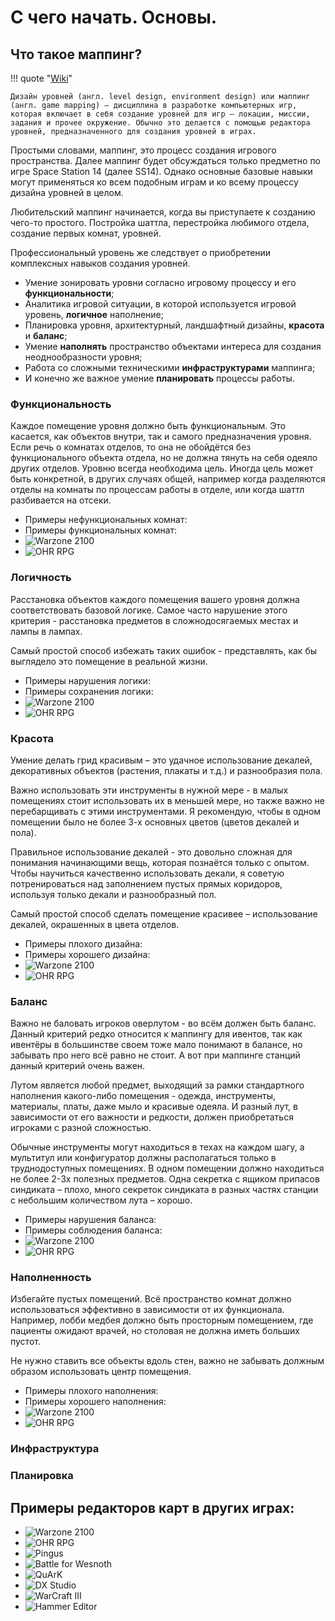 # С чего начать. Основы.

## Что такое маппинг? 

!!! quote "[Wiki](https://ru.wikipedia.org/wiki/%D0%94%D0%B8%D0%B7%D0%B0%D0%B9%D0%BD_%D1%83%D1%80%D0%BE%D0%B2%D0%BD%D0%B5%D0%B9)"

    Дизайн уровней (англ. level design, environment design) или маппинг (англ. game mapping) — дисциплина в разработке компьютерных игр, которая включает в себя создание уровней для игр — локации, миссии, задания и прочее окружение. Обычно это делается с помощью редактора уровней, предназначенного для создания уровней в играх.

Простыми словами, маппинг, это процесс создания игрового пространства. Далее маппинг будет обсуждаться только предметно по игре Space Station 14 (далее SS14). Однако основные базовые навыки могут применяться ко всем подобным играм и ко всему процессу дизайна уровней в целом.

Любительский маппинг начинается, когда вы приступаете к созданию чего-то простого. Постройка шаттла, перестройка любимого отдела, создание первых комнат, уровней. 

Профессиональный уровень же следствует о приобретении комплексных навыков создания уровней. 

* Умение зонировать уровни согласно игровому процессу и его **функциональности**;
* Аналитика игровой ситуации, в которой используется игровой уровень, **логичное** наполнение;
* Планировка уровня, архитектурный, ландшафтный дизайны, **красота** и **баланс**;
* Умение **наполнять** пространство объектами интереса для создания неоднообразности уровня;
* Работа со сложными техническими **инфраструктурами** маппинга;
* И конечно же важное умение **планировать** процессы работы.

### Функциональность

Каждое помещение уровня должно быть функциональным. Это касается, как объектов внутри, так и самого предназначения уровня. Если речь о комнатах отделов, то она не обойдётся без функционального объекта отдела, но не должна тянуть на себя одеяло других отделов. Уровню всегда необходима цель. Иногда цель может быть конкретной, в других случаях общей, например когда разделяются отделы на комнаты по процессам работы в отделе, или когда шаттл разбивается на отсеки.

<div class="grid cards" markdown>

- Примеры нефункциональных комнат:
- Примеры функциональных комнат:
- ![Warzone 2100](https://upload.wikimedia.org/wikipedia/commons/7/75/Warzone_2100_-_EditWorld_-_2.jpg)
- ![OHR RPG](https://upload.wikimedia.org/wikipedia/commons/8/81/OHRRPGCEScreenShot.png)

</div>

### Логичность

Расстановка объектов каждого помещения вашего уровня должна соответствовать базовой логике. Самое часто нарушение этого критерия - расстановка предметов в сложнодосягаемых местах и лампы в лампах.

Самый простой способ избежать таких ошибок - представлять, как бы выглядело это помещение в реальной жизни.

<div class="grid cards" markdown>

- Примеры нарушения логики:
- Примеры сохранения логики:
- ![Warzone 2100](https://upload.wikimedia.org/wikipedia/commons/7/75/Warzone_2100_-_EditWorld_-_2.jpg)
- ![OHR RPG](https://upload.wikimedia.org/wikipedia/commons/8/81/OHRRPGCEScreenShot.png)

</div>

### Красота

Умение делать грид красивым – это удачное использование декалей, декоративных объектов (растения, плакаты и т.д.) и разнообразия пола.

Важно использовать эти инструменты в нужной мере - в малых помещениях стоит использовать их в меньшей мере, но также важно не перебарщивать с этими инструментами. Я рекомендую, чтобы в одном помещении было не более 3-х основных цветов (цветов декалей и пола).

Правильное использование декалей - это довольно сложная для понимания начинающими вещь, которая познаётся только с опытом. Чтобы научиться качественно использовать декали, я советую потренироваться над заполнением пустых прямых коридоров, используя только декали и разнообразный пол.

Самый простой способ сделать помещение красивее – использование декалей, окрашенных в цвета отделов.

<div class="grid cards" markdown>

- Примеры плохого дизайна:
- Примеры хорошего дизайна:
- ![Warzone 2100](https://upload.wikimedia.org/wikipedia/commons/7/75/Warzone_2100_-_EditWorld_-_2.jpg)
- ![OHR RPG](https://upload.wikimedia.org/wikipedia/commons/8/81/OHRRPGCEScreenShot.png)

</div>

### Баланс

Важно не баловать игроков оверлутом - во всём должен быть баланс. Данный критерий редко относится к маппингу для ивентов, так как ивентёры в большинстве своем тоже мало понимают в балансе, но забывать про него всё равно не стоит. А вот при маппинге станций данный критерий очень важен.

Лутом является любой предмет, выходящий за рамки стандартного наполнения какого-либо помещения - одежда, инструменты, материалы, платы, даже мыло и красивые одеяла. И разный лут, в зависимости от его важности и редкости, должен приобретаться игроками с разной сложностью. 

Обычные инструменты могут находиться в техах на каждом шагу, а мультитул или конфигуратор должны располагаться только в труднодоступных помещениях. В одном помещении должно находиться не более 2-3х полезных предметов. Одна секретка с ящиком припасов синдиката – плохо, много секреток синдиката в разных частях станции с небольшим количеством лута – хорошо.

<div class="grid cards" markdown>

- Примеры нарушения баланса:
- Примеры соблюдения баланса:
- ![Warzone 2100](https://upload.wikimedia.org/wikipedia/commons/7/75/Warzone_2100_-_EditWorld_-_2.jpg)
- ![OHR RPG](https://upload.wikimedia.org/wikipedia/commons/8/81/OHRRPGCEScreenShot.png)

</div>

### Наполненность

Избегайте пустых помещений. Всё пространство комнат должно использоваться эффективно в зависимости от их функционала. Например, лобби медбея должно быть просторным помещением, где пациенты ожидают врачей, но столовая не должна иметь больших пустот.

Не нужно ставить все объекты вдоль стен, важно не забывать должным образом использовать центр помещения.

<div class="grid cards" markdown>

- Примеры плохого наполнения:
- Примеры хорошего наполнения:
- ![Warzone 2100](https://upload.wikimedia.org/wikipedia/commons/7/75/Warzone_2100_-_EditWorld_-_2.jpg)
- ![OHR RPG](https://upload.wikimedia.org/wikipedia/commons/8/81/OHRRPGCEScreenShot.png)

</div>

### Инфраструктура



### Планировка




## Примеры редакторов карт в других играх:

<div class="grid cards" markdown>

- ![Warzone 2100](https://upload.wikimedia.org/wikipedia/commons/7/75/Warzone_2100_-_EditWorld_-_2.jpg)
- ![OHR RPG](https://upload.wikimedia.org/wikipedia/commons/8/81/OHRRPGCEScreenShot.png)
- ![Pingus](https://upload.wikimedia.org/wikipedia/commons/1/1b/Pingus-editor.jpg)
- ![Battle for Wesnoth](https://upload.wikimedia.org/wikipedia/commons/a/a1/Editor.png)
- ![QuArK](https://upload.wikimedia.org/wikipedia/commons/7/78/QuArK-MapEditor.png)
- ![DX Studio](https://upload.wikimedia.org/wikipedia/commons/a/a5/Editor_full.jpg)
- ![WarCraft III](https://xgm.guru/files/100/203071/156500-79175315152244888d10d310e04e7b4d.png)
- ![Hammer Editor](https://developer.valvesoftware.com/w/images/4/43/Hammer_screen.jpg)

</div>
